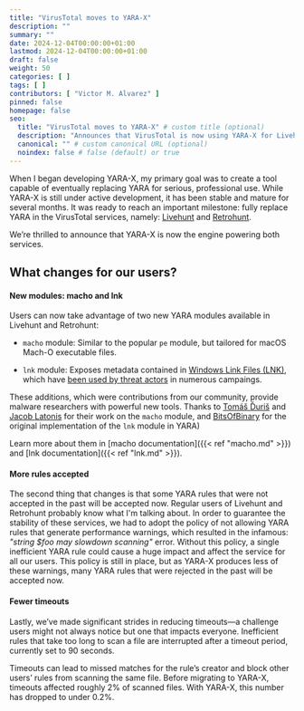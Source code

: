 ```yaml
---
title: "VirusTotal moves to YARA-X"
description: ""
summary: ""
date: 2024-12-04T00:00:00+01:00
lastmod: 2024-12-04T00:00:00+01:00
draft: false
weight: 50
categories: [ ]
tags: [ ]
contributors: [ "Victor M. Alvarez" ]
pinned: false
homepage: false
seo:
  title: "VirusTotal moves to YARA-X" # custom title (optional)
  description: "Announces that VirusTotal is now using YARA-X for Livehunt and Retrohunt" # custom description (recommended)
  canonical: "" # custom canonical URL (optional)
  noindex: false # false (default) or true
---
```


When I began developing YARA-X, my primary goal was to create a tool capable of
eventually replacing YARA for serious, professional use. While YARA-X is still
under active development, it has been stable and mature for several months. It
was ready to reach an important milestone: fully replace YARA in the VirusTotal
services, namely: [Livehunt](https://docs.virustotal.com/docs/livehunt)
and [Retrohunt](https://docs.virustotal.com/docs/retrohunt).

We’re thrilled to announce that YARA-X is now the engine powering both services.

## What changes for our users?

#### New modules: macho and lnk

Users can now take advantage of two new YARA modules available in Livehunt and
Retrohunt:

* `macho` module: Similar to the popular `pe` module, but tailored for macOS
  Mach-O executable files.

* `lnk` module: Exposes metadata contained
  in [Windows Link Files (LNK)](https://forensics.wiki/lnk/),
  which
  have [been used by threat actors](https://intezer.com/blog/malware-analysis/how-threat-actors-abuse-lnk-files/)
  in numerous campaings.

These additions, which were contributions from our community, provide malware
researchers with powerful new tools. Thanks
to [Tomáš Ďuriš](https://github.com/TommYDeeee)
and [Jacob Latonis](https://github.com/latonis) for their work on the `macho`
module, and
[BitsOfBinary](https://github.com/BitsOfBinary]) for the original implementation
of the `lnk` module in YARA)

Learn more about them in [macho documentation]({{< ref "macho.md" >}}) and
[lnk documentation]({{< ref "lnk.md" >}}).

#### More rules accepted

The second thing that changes is that some YARA rules that were not accepted in
the past will be accepted now. Regular users of Livehunt and Retrohunt probably
know what I'm talking about. In order to guarantee the stability of these
services, we had to adopt the policy of not allowing YARA rules that generate
performance warnings, which resulted in the infamous: _"string $foo may
slowdown scanning"_ error. Without this policy, a single inefficient YARA rule
could cause a huge impact and affect the service for all our users. This policy
is still in place, but as YARA-X produces less of these warnings, many YARA
rules that were rejected in the past will be accepted now.

#### Fewer timeouts

Lastly, we’ve made significant strides in reducing timeouts—a challenge users
might not always notice but one that impacts everyone. Inefficient rules that
take too long to scan a file are interrupted after a timeout period, currently
set to 90 seconds.

Timeouts can lead to missed matches for the rule’s creator and block other
users’ rules from scanning the same file. Before migrating to YARA-X, timeouts
affected roughly 2% of scanned files. With YARA-X, this number has dropped to
under 0.2%.
